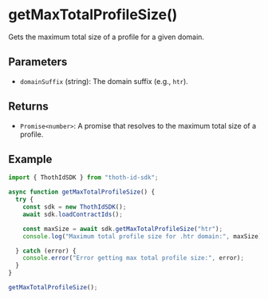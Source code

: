 # getMaxTotalProfileSize()

Gets the maximum total size of a profile for a given domain.

## Parameters

- `domainSuffix` (string): The domain suffix (e.g., `htr`).

## Returns

- `Promise<number>`: A promise that resolves to the maximum total size of a profile.

## Example

```typescript
import { ThothIdSDK } from "thoth-id-sdk";

async function getMaxTotalProfileSize() {
  try {
    const sdk = new ThothIdSDK();
    await sdk.loadContractIds();

    const maxSize = await sdk.getMaxTotalProfileSize("htr");
    console.log("Maximum total profile size for .htr domain:", maxSize);

  } catch (error) {
    console.error("Error getting max total profile size:", error);
  }
}

getMaxTotalProfileSize();
```
